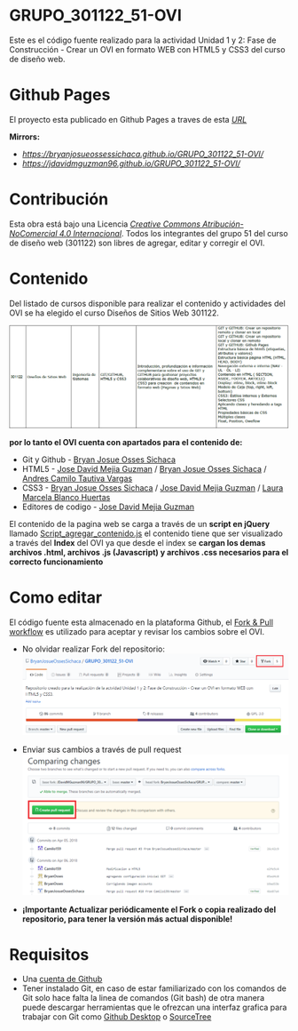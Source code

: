 # GRUPO_301122_51-OVI

Este es el código fuente realizado para la actividad Unidad 1 y 2: Fase de Construcción - Crear un OVI en formato WEB con HTML5 y CSS3 del curso de diseño web.

# Github Pages

El proyecto esta publicado en Github Pages a traves de esta [*URL*](https://bryanjosueossessichaca.github.io/GRUPO_301122_51-OVI/) 

**Mirrors:**

* *https://bryanjosueossessichaca.github.io/GRUPO_301122_51-OVI/*
* *https://jdavidmguzman96.github.io/GRUPO_301122_51-OVI/*

# Contribución

Esta obra está bajo una Licencia [*Creative Commons Atribución-NoComercial 4.0 Internacional*](https://creativecommons.org/licenses/by-nc/4.0/).
Todos los integrantes del grupo 51 del curso de diseño web (301122) son libres de agregar, editar y corregir el OVI. 

# Contenido

Del listado de cursos disponible para realizar el contenido y actividades del OVI se ha elegido el curso Diseños de Sitios Web 301122.

![contenido button](Imagenes/contenido.png)

**por lo tanto el OVI cuenta con apartados para el contenido de:**

* Git y Github - [Bryan Josue Osses Sichaca](https://github.com/BryanJosueOssesSichaca)
* HTML5 - [Jose David Mejia Guzman](https://github.com/JDavidMGuzman96) / [Bryan Josue Osses Sichaca](https://github.com/BryanJosueOssesSichaca) / [Andres Camilo Tautiva Vargas](https://github.com/Camilo159)
* CSS3 - [Bryan Josue Osses Sichaca](https://github.com/BryanJosueOssesSichaca) / [Jose David Mejia Guzman](https://github.com/JDavidMGuzman96) / [Laura Marcela Blanco Huertas](https://github.com/451arual)
* Editores de codigo - [Jose David Mejia Guzman](https://github.com/JDavidMGuzman96)

El contenido de la pagina web se carga a través de un **script en jQuery** llamado [Script_agregar_contenido.js](Javascript/Script_agregar_contenido.js) el contenido tiene que ser visualizado a través del **Index** del OVI ya que desde el index se **cargan los demas archivos .html, archivos .js (Javascript) y archivos .css necesarios para el correcto funcionamiento**

# Como editar

El código fuente esta almacenado en la plataforma Github, el [Fork & Pull workflow](https://help.github.com/articles/using-pull-requests) es utilizado para aceptar y revisar los cambios sobre el OVI.

* No olvidar realizar Fork del repositorio:
![Fork button](Imagenes/fork.png)

* Enviar sus cambios a través de pull request
![pullRequest button](Imagenes/pull-request.png)

* **¡Importante Actualizar periódicamente el Fork o copia realizado del repositorio, para tener la versión más actual disponible!**


# Requisitos

* Una [cuenta de Github](https://github.com)
* Tener instalado Git, en caso de estar familiarizado con los comandos de Git solo hace falta la linea de comandos (Git bash) de otra manera puede descargar herramientas que le ofrezcan una interfaz grafica para trabajar con Git como [Github Desktop](https://desktop.github.com/) o [SourceTree](https://www.sourcetreeapp.com/)


